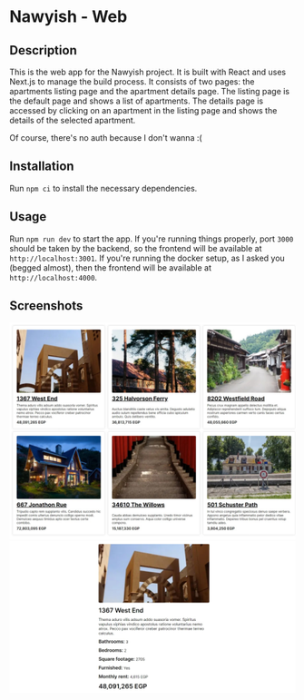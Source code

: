 # Nawyish - Web

## Description

This is the web app for the Nawyish project. It is built with React and uses Next.js to manage the build process.
It consists of two pages: the apartments listing page and the apartment details page. The listing page is the default page and shows a list of apartments. The details page is accessed by clicking on an apartment in the listing page and shows the details of the selected apartment.

Of course, there's no auth because I don't wanna :(

## Installation

Run `npm ci` to install the necessary dependencies.

## Usage

Run `npm run dev` to start the app. If you're running things properly, port `3000` should be taken by the backend, so the frontend will be available at `http://localhost:3001`. If you're running the docker setup, as I asked you (begged almost), then the frontend will be available at `http://localhost:4000`.

## Screenshots

![apartment-listing](../screenshots/apartment-listing.jpeg)
![apartment-details](../screenshots/apartment-details.jpeg)
